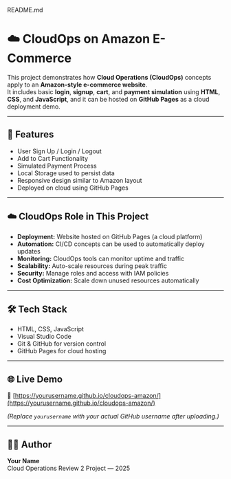 README.md
# ☁️ CloudOps on Amazon E-Commerce

This project demonstrates how **Cloud Operations (CloudOps)** concepts apply to an **Amazon-style e-commerce website**.  
It includes basic **login**, **signup**, **cart**, and **payment simulation** using **HTML**, **CSS**, and **JavaScript**, and it can be hosted on **GitHub Pages** as a cloud deployment demo.

---

## 🚀 Features
- User Sign Up / Login / Logout  
- Add to Cart Functionality  
- Simulated Payment Process  
- Local Storage used to persist data  
- Responsive design similar to Amazon layout  
- Deployed on cloud using GitHub Pages  

---

## ☁️ CloudOps Role in This Project
- **Deployment:** Website hosted on GitHub Pages (a cloud platform)  
- **Automation:** CI/CD concepts can be used to automatically deploy updates  
- **Monitoring:** CloudOps tools can monitor uptime and traffic  
- **Scalability:** Auto-scale resources during peak traffic  
- **Security:** Manage roles and access with IAM policies  
- **Cost Optimization:** Scale down unused resources automatically  

---

## 🛠️ Tech Stack
- HTML, CSS, JavaScript  
- Visual Studio Code  
- Git & GitHub for version control  
- GitHub Pages for cloud hosting  

---

## 🌐 Live Demo
🔗 [https://yourusername.github.io/cloudops-amazon/](https://yourusername.github.io/cloudops-amazon/)

*(Replace `yourusername` with your actual GitHub username after uploading.)*

---

## 👩‍💻 Author
**Your Name**  
Cloud Operations Review 2 Project — 2025
